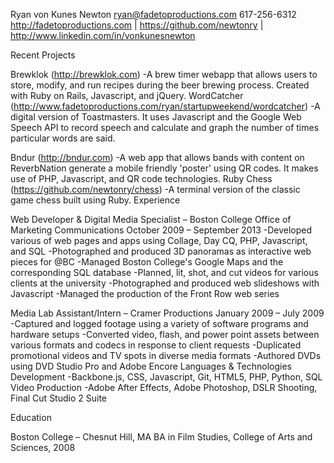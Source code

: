 Ryan von Kunes Newton
ryan@fadetoproductions.com
617-256-6312
http://fadetoproductions.com | https://github.com/newtonry | http://www.linkedin.com/in/vonkunesnewton

Recent Projects

Brewklok (http://brewklok.com)
-A brew timer webapp that allows users to store, modify, and run recipes during the beer brewing process. Created with Ruby on Rails, Javascript, and jQuery.
WordCatcher (http://www.fadetoproductions.com/ryan/startupweekend/wordcatcher)
-A digital version of Toastmasters. It uses Javascript and the Google Web Speech API to record speech and calculate and graph the number of times particular words are said.

Bndur (http://bndur.com)
-A web app that allows bands with content on ReverbNation generate a mobile friendly 'poster' using QR codes. It makes use of PHP, Javascript, and QR code technologies.
Ruby Chess (https://github.com/newtonry/chess)
-A terminal version of the classic game chess built using Ruby.
Experience

Web Developer & Digital Media Specialist – Boston College Office of Marketing Communications
October 2009 – September 2013
-Developed various of web pages and apps using Collage, Day CQ, PHP, Javascript, and SQL
-Photographed and produced 3D panoramas as interactive web pieces for @BC
-Managed Boston College's Google Maps and the corresponding SQL database
-Planned, lit, shot, and cut videos for various clients at the university
-Photographed and produced web slideshows with Javascript
-Managed the production of the Front Row web series

Media Lab Assistant/Intern – Cramer Productions
January 2009 – July 2009
-Captured and logged footage using a variety of software programs and hardware setups
-Converted video, flash, and power point assets between various formats and codecs in response to client requests
-Duplicated promotional videos and TV spots in diverse media formats
-Authored DVDs using DVD Studio Pro and Adobe Encore
Languages & Technologies
Development
-Backbone.js, CSS, Javascript, Git, HTML5, PHP, Python, SQL
Video Production
-Adobe After Effects, Adobe Photoshop, DSLR Shooting, Final Cut Studio 2 Suite

Education

Boston College – Chesnut Hill, MA
BA in Film Studies, College of Arts and Sciences, 2008